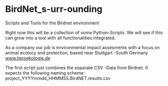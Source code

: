 # BirdNet_s-urr-ounding
Scripts and Tools for the Birdnet environment


Right now this will be a collection of some Python-Scripts.
We will see if this can grow into a tool with all functionalities integrated.

As a company our job is environmental impact assesments with a focus on animal ecolocy and protection, 
based near Stuttgart -South Germany
www.tieroekologie.de


The first script just combines the separate CSV -Data from Birdnet. 
It expects the following naming scheme:
project_YYYYmmdd_HHMMSS.BirdNET.results.csv

